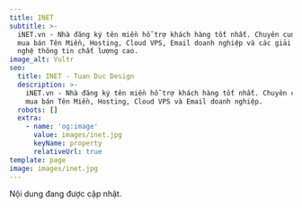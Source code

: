 ```yaml
---
title: INET
subtitle: >-
  iNET.vn - Nhà đăng ký tên miền hỗ trợ khách hàng tốt nhất. Chuyên cung cấp,
  mua bán Tên Miền, Hosting, Cloud VPS, Email doanh nghiệp và các giải pháp công
  nghệ thông tin chất lượng cao.
image_alt: Vultr
seo:
  title: INET - Tuan Duc Design
  description: >-
    iNET.vn - Nhà đăng ký tên miền hỗ trợ khách hàng tốt nhất. Chuyên cung cấp,
    mua bán Tên Miền, Hosting, Cloud VPS và Email doanh nghiệp.
  robots: []
  extra:
    - name: 'og:image'
      value: images/inet.jpg
      keyName: property
      relativeUrl: true
template: page
image: images/inet.jpg
---
```

Nội dung đang được cập nhật.
